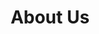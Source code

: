 ---
title: About Us
layout: about
team:
  - name: Soufian
    position: Owner
    description: With over 15 years of experience in specialty coffee, Sarah's
      passion for the perfect brew led to the creation of Coffee Haven.
values:
  - title: Quality
    description: We source only the finest coffee beans and ingredients, ensuring
      every cup meets our high standards.
    icon: coffee
  - title: Community
    description: Our coffee shop is more than just a business - it's a gathering
      place for our local community.
    icon: users
  - title: Sustainability
    description: We're committed to environmental responsibility through sustainable
      practices and packaging.
    icon: leaf
  - title: Craftsmanship
    description: Every drink is crafted with care and attention to detail by our
      skilled baristas.
    icon: wand-2

---